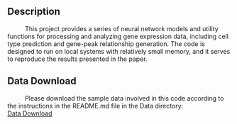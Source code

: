 ## Description

&nbsp;&nbsp;&nbsp;&nbsp;&nbsp;&nbsp;&nbsp;&nbsp;&nbsp;&nbsp;This project provides a series of neural network models and utility functions for processing and analyzing gene expression data, including cell type prediction and gene-peak relationship generation. The code is designed to run on local systems with relatively small memory, and it serves to reproduce the results presented in the paper.

## Data Download
&nbsp;&nbsp;&nbsp;&nbsp;&nbsp;&nbsp;&nbsp;&nbsp;&nbsp;&nbsp;Please download the sample data involved in this code according to the instructions in the README.md file in the Data directory:   
[Data Download](https://github.com/mtduan/marsgt/blob/main/Data/README.md)
